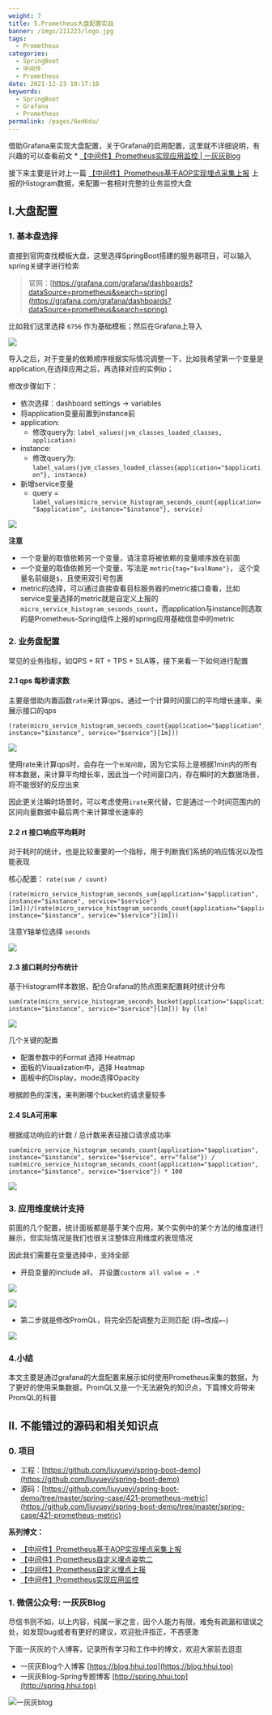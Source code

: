 ```yaml
---
weight: 7
title: 5.Prometheus大盘配置实战
banner: /imgs/211223/logo.jpg
tags: 
  - Prometheus
categories: 
  - SpringBoot
  - 中间件
  - Prometheus
date: 2021-12-23 10:17:10
keywords: 
  - SpringBoot
  - Grafana
  - Prometheus
permalink: /pages/6ed6da/
---
```


借助Grafana来实现大盘配置，关于Grafana的启用配置，这里就不详细说明，有兴趣的可以查看前文 * [【中间件】Prometheus实现应用监控 | 一灰灰Blog](https://spring.hhui.top/spring-blog/2021/04/19/210419-SpringBoot%E6%95%B4%E5%90%88Prometheus%E5%AE%9E%E7%8E%B0%E5%BA%94%E7%94%A8%E7%9B%91%E6%8E%A7/)

接下来主要是针对上一篇 [【中间件】Prometheus基于AOP实现埋点采集上报](https://spring.hhui.top/spring-blog/2021/12/22/211222-SpringBoot系列之Prometheus基于AOP实现埋点采集上报/) 上报的Histogram数据，来配置一套相对完整的业务监控大盘

<!-- more -->

## I.大盘配置

### 1. 基本盘选择

直接到官网查找模板大盘，这里选择SpringBoot搭建的服务器项目，可以输入spring关键字进行检索

> 官网：[https://grafana.com/grafana/dashboards?dataSource=prometheus&search=spring](https://grafana.com/grafana/dashboards?dataSource=prometheus&search=spring)

比如我们这里选择 `6756` 作为基础模板；然后在Grafana上导入

![](/imgs/211223/00.jpg)

导入之后，对于变量的依赖顺序根据实际情况调整一下，比如我希望第一个变量是application,在选择应用之后，再选择对应的实例ip；

修改步骤如下：

- 依次选择：dashboard settings -> variables
- 将application变量前置到instance前
- application:
	- 修改query为: `label_values(jvm_classes_loaded_classes, application)`
- instance:
	- 修改query为: `label_values(jvm_classes_loaded_classes{application="$application"}, instance)`
- 新增service变量
	- query = `label_values(micro_service_histogram_seconds_count{application="$application", instance="$instance"}, service)`

![](/imgs/211223/01.jpg)

**注意**
- 一个变量的取值依赖另一个变量，请注意将被依赖的变量顺序放在前面
- 一个变量的取值依赖另一个变量，写法是 `metric{tag="$valName"}`， 这个变量名前缀是`$`，且使用双引号包裹
- metric的选择，可以通过直接查看目标服务器的metric接口查看，比如service变量选择的metric就是自定义上报的`micro_service_histogram_seconds_count`，而application与instance则选取的是Prometheus-Spring组件上报的spring应用基础信息中的metric

### 2. 业务盘配置

常见的业务指标，如QPS + RT + TPS + SLA等，接下来看一下如何进行配置

#### 2.1 qps 每秒请求数

主要是借助内置函数`rate`来计算qps，通过一个计算时间窗口的平均增长速率，来展示接口的qps

```PrmomQL
(rate(micro_service_histogram_seconds_count{application="$application", instance="$instance", service="$service"}[1m]))
```

![](/imgs/211223/02.jpg)


使用rate来计算qps时，会存在一个`长尾问题`，因为它实际上是根据1min内的所有样本数据，来计算平均增长率，因此当一个时间窗口内，存在瞬时的大数据场景，将不能很好的反应出来

因此更关注瞬时场景时，可以考虑使用`irate`来代替，它是通过一个时间范围内的区间向量数据中最后两个来计算增长速率的

#### 2.2 rt 接口响应平均耗时

对于耗时的统计，也是比较重要的一个指标，用于判断我们系统的响应情况以及性能表现

核心配置： `rate(sum / count)`

```PromQL
(rate(micro_service_histogram_seconds_sum{application="$application", instance="$instance", service="$service"}[1m]))/(rate(micro_service_histogram_seconds_count{application="$application", instance="$instance", service="$service"}[1m]))
```

注意Y轴单位选择 `seconds`

![](/imgs/211223/03.jpg)


#### 2.3 接口耗时分布统计

基于Histogram样本数据，配合Grafana的热点图来配置耗时统计分布

```PromQL
sum(rate(micro_service_histogram_seconds_bucket{application="$application", instance="$instance", service="$service"}[1m])) by (le)
```

![](/imgs/211223/04.jpg)


几个关键的配置

- 配置参数中的Format 选择 Heatmap
- 面板的Visualization中，选择 Heatmap
- 面板中的Display，mode选择Opacity

根据颜色的深浅，来判断哪个bucket的请求量较多

#### 2.4 SLA可用率

根据成功响应的计数 / 总计数来表征接口请求成功率

```PromQL
sum(micro_service_histogram_seconds_count{application="$application", instance="$instance", service="$service", err="false"}) / sum(micro_service_histogram_seconds_count{application="$application", instance="$instance", service="$service"}) * 100
```

![](/imgs/211223/05.jpg)

### 3. 应用维度统计支持

前面的几个配置，统计面板都是基于某个应用，某个实例中的某个方法的维度进行展示，但实际情况是我们也很关注整体应用维度的表现情况

因此我们需要在变量选择中，支持全部

- 开启变量的include all， 并设置`custorm all value = .*`

![](/imgs/211223/06.jpg)

![](/imgs/211223/07.jpg)

- 第二步就是修改PromQL，将完全匹配调整为正则匹配 (将`=`改成`=~`)

![](/imgs/211223/08.jpg)


### 4.小结

本文主要是通过grafana的大盘配置来展示如何使用Prometheus采集的数据，为了更好的使用采集数据，PromQL又是一个无法避免的知识点，下篇博文将带来PromQL的科普

## II. 不能错过的源码和相关知识点

### 0. 项目

- 工程：[https://github.com/liuyueyi/spring-boot-demo](https://github.com/liuyueyi/spring-boot-demo)
- 源码：[https://github.com/liuyueyi/spring-boot-demo/tree/master/spring-case/421-prometheus-metric](https://github.com/liuyueyi/spring-boot-demo/tree/master/spring-case/421-prometheus-metric)

**系列博文：**

- [【中间件】Prometheus基于AOP实现埋点采集上报](https://spring.hhui.top/spring-blog/2021/12/22/211222-SpringBoot系列之Prometheus基于AOP实现埋点采集上报/)
- [【中间件】Prometheus自定义埋点姿势二](https://spring.hhui.top/spring-blog/2021/11/19/211119-SpringBoot系列之Prometheus自定义埋点姿势二/)
- [【中间件】Prometheus自定义埋点上报](https://spring.hhui.top/spring-blog/2021/11/09/211109-SpringBoot之Prometheus自定义埋点上报/)
- [【中间件】Prometheus实现应用监控](https://spring.hhui.top/spring-blog/2021/04/19/210419-SpringBoot整合Prometheus实现应用监控/)

### 1. 微信公众号: 一灰灰Blog

尽信书则不如，以上内容，纯属一家之言，因个人能力有限，难免有疏漏和错误之处，如发现bug或者有更好的建议，欢迎批评指正，不吝感激

下面一灰灰的个人博客，记录所有学习和工作中的博文，欢迎大家前去逛逛

- 一灰灰Blog个人博客 [https://blog.hhui.top](https://blog.hhui.top)
- 一灰灰Blog-Spring专题博客 [http://spring.hhui.top](http://spring.hhui.top)


![一灰灰blog](https://spring.hhui.top/spring-blog/imgs/info/info.png)

